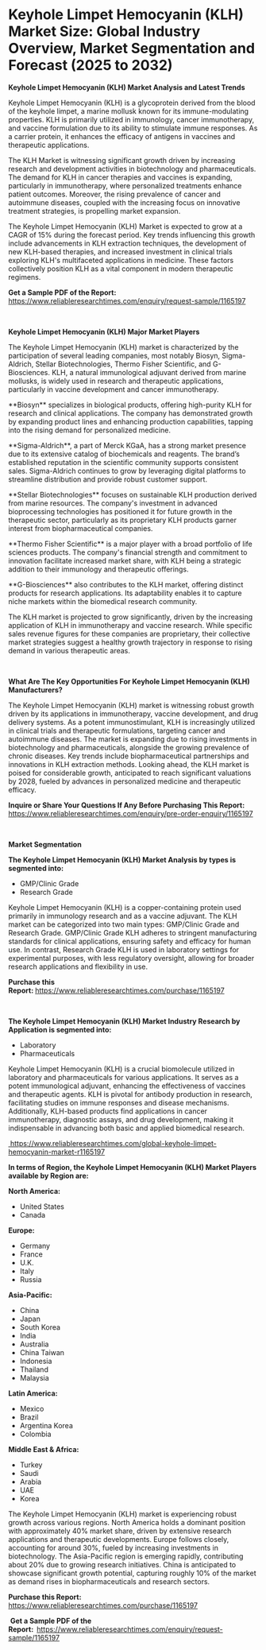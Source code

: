 <p><h1>Keyhole Limpet Hemocyanin (KLH) Market Size: Global Industry Overview, Market Segmentation and Forecast (2025 to 2032)</h1></p><p><strong>Keyhole Limpet Hemocyanin (KLH) Market Analysis and Latest Trends</strong></p>
<p><p>Keyhole Limpet Hemocyanin (KLH) is a glycoprotein derived from the blood of the keyhole limpet, a marine mollusk known for its immune-modulating properties. KLH is primarily utilized in immunology, cancer immunotherapy, and vaccine formulation due to its ability to stimulate immune responses. As a carrier protein, it enhances the efficacy of antigens in vaccines and therapeutic applications.</p><p>The KLH Market is witnessing significant growth driven by increasing research and development activities in biotechnology and pharmaceuticals. The demand for KLH in cancer therapies and vaccines is expanding, particularly in immunotherapy, where personalized treatments enhance patient outcomes. Moreover, the rising prevalence of cancer and autoimmune diseases, coupled with the increasing focus on innovative treatment strategies, is propelling market expansion.</p><p>The Keyhole Limpet Hemocyanin (KLH) Market is expected to grow at a CAGR of 15% during the forecast period. Key trends influencing this growth include advancements in KLH extraction techniques, the development of new KLH-based therapies, and increased investment in clinical trials exploring KLH's multifaceted applications in medicine. These factors collectively position KLH as a vital component in modern therapeutic regimens.</p></p>
<p><strong>Get a Sample PDF of the Report:&nbsp;</strong> <a href="https://www.reliableresearchtimes.com/enquiry/request-sample/1165197?utm_campaign=2179&utm_medium=2&utm_source=Github&utm_content=ia&utm_term=19042025&utm_id=keyhole-limpet-hemocyanin-klh">https://www.reliableresearchtimes.com/enquiry/request-sample/1165197</a></p>
<p>&nbsp;</p>
<p><strong>Keyhole Limpet Hemocyanin (KLH) Major Market Players</strong></p>
<p><p>The Keyhole Limpet Hemocyanin (KLH) market is characterized by the participation of several leading companies, most notably Biosyn, Sigma-Aldrich, Stellar Biotechnologies, Thermo Fisher Scientific, and G-Biosciences. KLH, a natural immunological adjuvant derived from marine mollusks, is widely used in research and therapeutic applications, particularly in vaccine development and cancer immunotherapy.</p><p>**Biosyn** specializes in biological products, offering high-purity KLH for research and clinical applications. The company has demonstrated growth by expanding product lines and enhancing production capabilities, tapping into the rising demand for personalized medicine.</p><p>**Sigma-Aldrich**, a part of Merck KGaA, has a strong market presence due to its extensive catalog of biochemicals and reagents. The brand’s established reputation in the scientific community supports consistent sales. Sigma-Aldrich continues to grow by leveraging digital platforms to streamline distribution and provide robust customer support.</p><p>**Stellar Biotechnologies** focuses on sustainable KLH production derived from marine resources. The company's investment in advanced bioprocessing technologies has positioned it for future growth in the therapeutic sector, particularly as its proprietary KLH products garner interest from biopharmaceutical companies.</p><p>**Thermo Fisher Scientific** is a major player with a broad portfolio of life sciences products. The company's financial strength and commitment to innovation facilitate increased market share, with KLH being a strategic addition to their immunology and therapeutic offerings.</p><p>**G-Biosciences** also contributes to the KLH market, offering distinct products for research applications. Its adaptability enables it to capture niche markets within the biomedical research community.</p><p>The KLH market is projected to grow significantly, driven by the increasing application of KLH in immunotherapy and vaccine research. While specific sales revenue figures for these companies are proprietary, their collective market strategies suggest a healthy growth trajectory in response to rising demand in various therapeutic areas.</p></p>
<p>&nbsp;</p>
<p><strong>What Are The Key Opportunities For Keyhole Limpet Hemocyanin (KLH) Manufacturers?</strong></p>
<p><p>The Keyhole Limpet Hemocyanin (KLH) market is witnessing robust growth driven by its applications in immunotherapy, vaccine development, and drug delivery systems. As a potent immunostimulant, KLH is increasingly utilized in clinical trials and therapeutic formulations, targeting cancer and autoimmune diseases. The market is expanding due to rising investments in biotechnology and pharmaceuticals, alongside the growing prevalence of chronic diseases. Key trends include biopharmaceutical partnerships and innovations in KLH extraction methods. Looking ahead, the KLH market is poised for considerable growth, anticipated to reach significant valuations by 2028, fueled by advances in personalized medicine and therapeutic efficacy.</p></p>
<p><strong>Inquire or Share Your Questions If Any Before Purchasing This Report:</strong> <a href="https://www.reliableresearchtimes.com/enquiry/pre-order-enquiry/1165197?utm_campaign=2179&utm_medium=2&utm_source=Github&utm_content=ia&utm_term=19042025&utm_id=keyhole-limpet-hemocyanin-klh">https://www.reliableresearchtimes.com/enquiry/pre-order-enquiry/1165197</a></p>
<p>&nbsp;</p>
<p><strong>Market Segmentation</strong></p>
<p><strong>The Keyhole Limpet Hemocyanin (KLH) Market Analysis by types is segmented into:</strong></p>
<p><ul><li>GMP/Clinic Grade</li><li>Research Grade</li></ul></p>
<p><p>Keyhole Limpet Hemocyanin (KLH) is a copper-containing protein used primarily in immunology research and as a vaccine adjuvant. The KLH market can be categorized into two main types: GMP/Clinic Grade and Research Grade. GMP/Clinic Grade KLH adheres to stringent manufacturing standards for clinical applications, ensuring safety and efficacy for human use. In contrast, Research Grade KLH is used in laboratory settings for experimental purposes, with less regulatory oversight, allowing for broader research applications and flexibility in use.</p></p>
<p><strong>Purchase this Report:&nbsp;</strong><a href="https://www.reliableresearchtimes.com/purchase/1165197?utm_campaign=2179&utm_medium=2&utm_source=Github&utm_content=ia&utm_term=19042025&utm_id=keyhole-limpet-hemocyanin-klh">https://www.reliableresearchtimes.com/purchase/1165197</a></p>
<p>&nbsp;</p>
<p><strong>The Keyhole Limpet Hemocyanin (KLH) Market Industry Research by Application is segmented into:</strong></p>
<p><ul><li>Laboratory</li><li>Pharmaceuticals</li></ul></p>
<p><p>Keyhole Limpet Hemocyanin (KLH) is a crucial biomolecule utilized in laboratory and pharmaceuticals for various applications. It serves as a potent immunological adjuvant, enhancing the effectiveness of vaccines and therapeutic agents. KLH is pivotal for antibody production in research, facilitating studies on immune responses and disease mechanisms. Additionally, KLH-based products find applications in cancer immunotherapy, diagnostic assays, and drug development, making it indispensable in advancing both basic and applied biomedical research.</p></p>
<p><a href="https://www.reliableresearchtimes.com/global-keyhole-limpet-hemocyanin-market-r1165197?utm_campaign=2179&utm_medium=2&utm_source=Github&utm_content=ia&utm_term=19042025&utm_id=keyhole-limpet-hemocyanin-klh">&nbsp;https://www.reliableresearchtimes.com/global-keyhole-limpet-hemocyanin-market-r1165197</a></p>
<p><strong>In terms of Region, the Keyhole Limpet Hemocyanin (KLH) Market Players available by Region are:</strong></p>
<p>
    <p> <strong> North America: </strong>
        <ul>
            <li>United States</li>
            <li>Canada</li>
        </ul>
        </p> 
    <p> <strong> Europe: </strong>
        <ul>
            <li>Germany</li>
            <li>France</li>
            <li>U.K.</li>
            <li>Italy</li>
            <li>Russia</li>
        </ul>
        </p> 
    <p> <strong> Asia-Pacific: </strong>
        <ul>
            <li>China</li>
            <li>Japan</li>
            <li>South Korea</li>
            <li>India</li>
            <li>Australia</li>
            <li>China Taiwan</li>
            <li>Indonesia</li>
            <li>Thailand</li>
            <li>Malaysia</li>
        </ul>
        </p> 
    <p> <strong> Latin America: </strong>
        <ul>
            <li>Mexico</li>
            <li>Brazil</li>
            <li>Argentina Korea</li>
            <li>Colombia</li>
        </ul>
        </p> 
    <p> <strong> Middle East & Africa: </strong>
        <ul>
            <li>Turkey</li>
            <li>Saudi</li>
            <li>Arabia</li>
            <li>UAE</li>
            <li>Korea</li>
        </ul>
    </p>
    </p>
<p><p>The Keyhole Limpet Hemocyanin (KLH) market is experiencing robust growth across various regions. North America holds a dominant position with approximately 40% market share, driven by extensive research applications and therapeutic developments. Europe follows closely, accounting for around 30%, fueled by increasing investments in biotechnology. The Asia-Pacific region is emerging rapidly, contributing about 20% due to growing research initiatives. China is anticipated to showcase significant growth potential, capturing roughly 10% of the market as demand rises in biopharmaceuticals and research sectors.</p></p>
<p><strong>Purchase this Report: </strong><a href="https://www.reliableresearchtimes.com/purchase/1165197?utm_campaign=2179&utm_medium=2&utm_source=Github&utm_content=ia&utm_term=19042025&utm_id=keyhole-limpet-hemocyanin-klh">https://www.reliableresearchtimes.com/purchase/1165197</a></p>
<p>&nbsp;<strong>Get a Sample PDF of the Report:&nbsp;&nbsp;</strong><a href="https://www.reliableresearchtimes.com/enquiry/request-sample/1165197?utm_campaign=2179&utm_medium=2&utm_source=Github&utm_content=ia&utm_term=19042025&utm_id=keyhole-limpet-hemocyanin-klh">https://www.reliableresearchtimes.com/enquiry/request-sample/1165197</a></p>
<p><strong></strong></p>
<p><p></p><p></p><p></p></p>